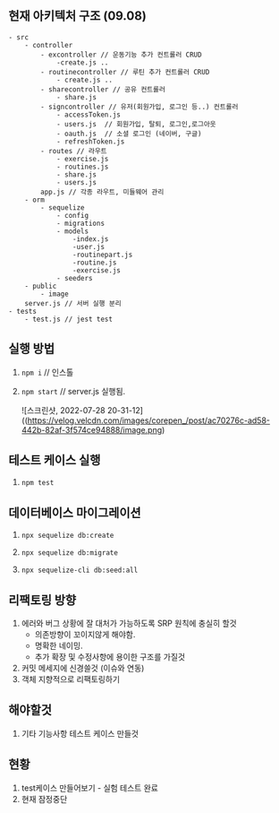 ## 현재 아키텍처 구조 (09.08)

```
- src 
	- controller
		- excontroller // 운동기능 추가 컨트롤러 CRUD
			-create.js ..
		- routinecontroller // 루틴 추가 컨트롤러 CRUD
			- create.js ..
		- sharecontroller // 공유 컨트롤러 
			- share.js
		- signcontroller // 유저(회원가입, 로그인 등..) 컨트롤러
			- accessToken.js
			- users.js  // 회원가입, 탈퇴, 로그인,로그아웃
			- oauth.js  // 소셜 로그인 (네이버, 구글)
			- refreshToken.js
		- routes // 라우트 
			- exercise.js
			- routines.js
			- share.js
			- users.js
		app.js // 각종 라우트, 미들웨어 관리 
	- orm
		- sequelize
			- config
			- migrations
			- models
				-index.js
				-user.js
				-routinepart.js
				-routine.js
				-exercise.js
			- seeders
	- public
		- image		
	server.js // 서버 실행 분리 
- tests
	- test.js // jest test 
```

## 실행 방법

1. `npm i` // 인스톨

2. `npm start` // server.js 실행됨. 

   ![스크린샷, 2022-07-28 20-31-12]((https://velog.velcdn.com/images/corepen_/post/ac70276c-ad58-442b-82af-3f574ce94888/image.png)

## 테스트 케이스 실행

1. `npm test`

## 데이터베이스 마이그레이션

1. `npx sequelize db:create`

2. `npx sequelize db:migrate`

3. `npx sequelize-cli db:seed:all`

## 리팩토링 방향

1. 에러와 버그 상황에 잘 대처가 가능하도록 SRP 원칙에 충실히 할것
	- 의존방향이 꼬이지않게 해야함.
	- 명확한 네이밍.
	- 추가 확장 및 수정사항에 용이한 구조를 가질것
2. 커밋 메세지에 신경쓸것 (이슈와 연동)
3. 객체 지향적으로 리팩토링하기



## 해야할것

1. 기타 기능사항 테스트 케이스 만들것

## 현황

1. test케이스 만들어보기 - 실험 테스트 완료
2. 현재 잠정중단